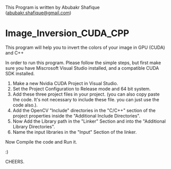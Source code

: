 This Program is written by Abubakr Shafique (abubakr.shafique@gmail.com)

# Image_Inversion_CUDA_CPP
This program will help you to invert the colors of your image in GPU (CUDA) and C++



In order to run this program. Please follow the simple steps, but first make sure you have Miscrosoft Visual Studio installed, and a compatible CUDA SDK installed.

1. Make a new Nvidia CUDA Project in Visual Studio.
2. Set the Project Configuration to Release mode and 64 bit system.
3. Add these three project files in your project. (you can also copy paste the code. It's not necessary to include these file. you can just use the code also.).
4. Add the OpenCV "Include" directories in the "C/C++" section of the project properties inside the "Additional Include Directories".
5. Now Add the Library path in the "Linker" Section and into the "Additional Library Directories".
6. Name the input libraries in the "Input" Section of the linker.

Now Compile the code and Run it.

:)

CHEERS.
